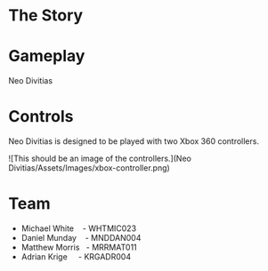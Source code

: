 # The Story


# Gameplay
Neo Divitias 

# Controls
Neo Divitias is designed to be played with two Xbox 360 controllers.

![This should be an image of the controllers.](Neo Divitias/Assets/Images/xbox-controller.png)

# Team

* Michael White     &nbsp;&nbsp;  - WHTMIC023
* Daniel Munday     &nbsp;&nbsp;  - MNDDAN004
* Matthew Morris    &nbsp;        - MRRMAT011
* Adrian Krige      &nbsp;&nbsp;&nbsp;  - KRGADR004
